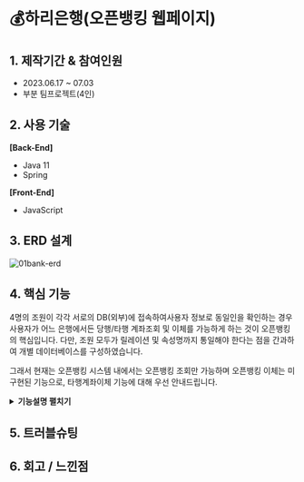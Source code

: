 # 💰하리은행(오픈뱅킹 웹페이지)
## 1. 제작기간 & 참여인원
- 2023.06.17 ~ 07.03
- 부분 팀프로젝트(4인)
  
## 2. 사용 기술
**[Back-End]**
- Java 11
- Spring 
  
**[Front-End]**
- JavaScript


## 3. ERD 설계
![01bank-erd](https://github.com/water4360/web-Hari-Bank/assets/121849929/34293b94-ec3b-42d5-ba63-b1796e1ffce4)

## 4. 핵심 기능
4명의 조원이 각각 서로의 DB(외부)에 접속하여사용자 정보로 동일인을 확인하는 경우
사용자가 어느 은행에서든 당행/타행 계좌조회 및 이체를 가능하게 하는 것이 오픈뱅킹의 핵심입니다.
다만, 조원 모두가 릴레이션 및 속성명까지 통일해야 한다는 점을 간과하여 개별 데이터베이스를 구성하였습니다.

그래서 현재는 오픈뱅킹 시스템 내에서는 오픈뱅킹 조회만 가능하며 오픈뱅킹 이체는 미구현된 기능으로,
타행계좌이체 기능에 대해 우선 안내드립니다.

<details>
<summary><b>기능설명 펼치기</b></summary>


<!-- summary 아래 한칸 공백 두어야함 -->
당행계좌조회와 달리 타행계좌이체의 경우 외부DB에 한 번 더 접속하는 과정이 있고

![당행계좌조회 타행계좌이체_시퀀스](https://github.com/water4360/web-Hari-Bank/assets/121849929/e46e76d8-4ad8-4946-90a3-0bea2f5ff88d)

사용자 입력값을 받는 부분이 많았으므로 사전에 ajax를 이용한 유효성 검사를 철저히 하려 했습니다.
![이체유효성검사](https://github.com/water4360/web-Hari-Bank/assets/121849929/a7114e46-e024-48eb-b809-349160993f50)

</details>

## 5. 트러블슈팅

## 6. 회고 / 느낀점

